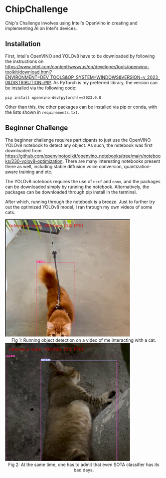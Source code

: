 # ChipChallenge
Chip's Challenge involves using Intel's OpenVino in creating and implementing 
AI on Intel's devices.

## Installation
First, Intel's OpenVINO and YOLOv8 have to be downloaded by following the 
instructions on https://www.intel.com/content/www/us/en/developer/tools/openvino-toolkit/download.html?ENVIRONMENT=DEV_TOOLS&OP_SYSTEM=WINDOWS&VERSION=v_2023_0&DISTRIBUTION=PIP.
As PyTorch is my preferred library, the version can be installed via the
following code:
```
pip install openvino-dev[pytorch]==2023.0.0
```
Other than this, the other packages can be installed via pip or conda, with the
lists shown in `requirements.txt`.

## Beginner Challenge
The beginner challenge requires participants to just use the OpenVINO YOLOv8 
notebook to detect any object. As such, the notebook was first downloaded from
https://github.com/openvinotoolkit/openvino_notebooks/tree/main/notebooks/230-yolov8-optimization.
There are many interesting notebooks present there as well, including stable 
diffusion voice conversion, quantization-aware training and etc.

The YOLOv8 notebook requires the use of `nccf` and `onnx`, and the packages can
be downloaded simply by running the notebook. Alternatively, the packages can 
be downloaded through pip install in the terminal. 

After which, running through the notebook is a breeze. Just to further try out 
the optimized YOLOv8 model, I ran through my own videos of some cats.

<img src="https://github.com/CongSheng/ChipChallenge/blob/d3f80374e65c0a50f80f2f0e7d17ad5a457d9acd/images/cat_as_cat.png" width="400" alt="Adorable cat">
<center>Fig 1: Running object detection on a video of me interacting with a cat.</center>

<img src="https://github.com/CongSheng/ChipChallenge/blob/b53de9131fb555c4c361d34bcf671b48f49df802/images/cat_as_bear.PNG" width="400" alt="Cat classified as bear - Failed example">
<center>Fig 2: At the same time, one has to admit that even SOTA classifier has its bad days.</center>